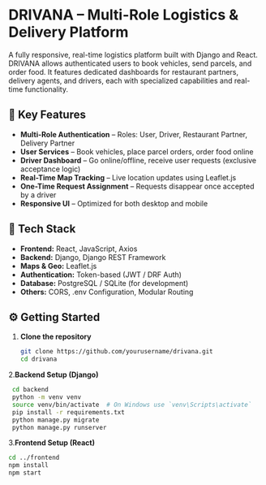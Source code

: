# DRIVANA – Multi-Role Logistics & Delivery Platform

A fully responsive, real-time logistics platform built with Django and React. DRIVANA allows authenticated users to book vehicles, send parcels, and order food. It features dedicated dashboards for restaurant partners, delivery agents, and drivers, each with specialized capabilities and real-time functionality.

## 🔑 Key Features

- **Multi-Role Authentication** – Roles: User, Driver, Restaurant Partner, Delivery Partner  
- **User Services** – Book vehicles, place parcel orders, order food online  
- **Driver Dashboard** – Go online/offline, receive user requests (exclusive acceptance logic)  
- **Real-Time Map Tracking** – Live location updates using Leaflet.js  
- **One-Time Request Assignment** – Requests disappear once accepted by a driver  
- **Responsive UI** – Optimized for both desktop and mobile

## 🧰 Tech Stack

- **Frontend:** React, JavaScript, Axios  
- **Backend:** Django, Django REST Framework  
- **Maps & Geo:** Leaflet.js  
- **Authentication:** Token-based (JWT / DRF Auth)  
- **Database:** PostgreSQL / SQLite (for development)  
- **Others:** CORS, .env Configuration, Modular Routing

## ⚙️ Getting Started

1. **Clone the repository**
   ```bash
   git clone https://github.com/yourusername/drivana.git
   cd drivana
   ```
 2.**Backend Setup (Django)**
   ```bash
    cd backend
    python -m venv venv
    source venv/bin/activate  # On Windows use `venv\Scripts\activate`
    pip install -r requirements.txt
    python manage.py migrate
    python manage.py runserver
   ```
 3.**Frontend Setup (React)**
   ```bash
   cd ../frontend
   npm install
   npm start
   ```

